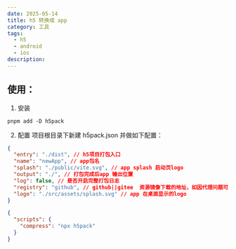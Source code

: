 ```yaml
---
date: 2025-05-14
title: h5 转换成 app
category: 工具
tags:
  - h5
  - android
  - ios
description:
---
```


## 使用：

1. 安装

```shell
pnpm add -D h5pack
```

2. 配置
   项目根目录下新建 h5pack.json 并做如下配置：

```json
{
  "entry": "./dist", // h5项目打包入口
  "name": "newApp", // app包名
  "splash": "./public/vite.svg", // app splash 启动页logo
  "output": "./", // 打包完成后app 输出位置
  "log": false, // 是否开启完整打包日志
  "registry": "github", // github||gitee  资源镜像下载的地址，如因代理问题可以配置为gitee
  "logo": "./src/assets/splash.svg" // app 在桌面显示的logo
}
```

```json
{
  "scripts": {
    "compress": "npx h5pack"
  }
}
```
